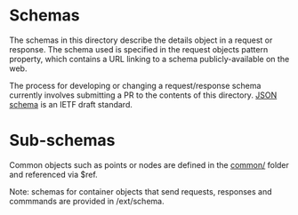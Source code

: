 # Schemas

The schemas in this directory describe the details object in a request or response. The schema used is specified in the request objects pattern property, which contains a URL linking to a schema publicly-available on the web.

The process for developing or changing a request/response schema currently involves submitting a PR to the contents of this directory. [JSON schema](https://json-schema.org) is an IETF draft standard.

# Sub-schemas

Common objects such as points or nodes are defined in the [common/](common) folder and referenced via $ref.

Note: schemas for container objects that send requests, responses and commmands are provided in /ext/schema.
